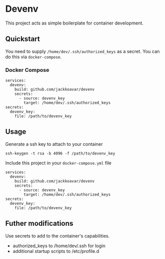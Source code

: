 # Devenv

This project acts as simple boilerplate for container development.

## Quickstart
You need to supply `/home/dev/.ssh/authorized_keys` as a secret. You can do this via `docker-compose`.

### Docker Compose
```
services:
  devenv:
    build: github.com/jackkoavar/devenv
    secrets:
      - source: devenv_key
        target: /home/dev/.ssh/authorized_keys
secrets:
  devenv_key:
    file: /path/to/devenv_key
```

## Usage

Generate a ssh key to attach to your container
```
ssh-keygen -t rsa -b 4096 -f /path/to/devenv_key
```

Include this project in your `docker-compose.yml` file

```
services:
  devenv:
    build: github.com/jackkoavar/devenv
    secrets:
      - source: devenv_key
        target: /home/dev/.ssh/authorized_keys
secrets:
  devenv_key:
    file: /path/to/devenv_key
```

## Futher modifications
Use secrets to add to the container's capabilities.
- authorized_keys to /home/dev/.ssh for login
- additional startup scripts to /etc/profile.d